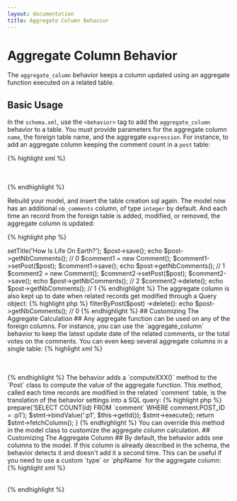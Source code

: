 ```yaml
---
layout: documentation
title: Aggregate Column Behavior
---
```


# Aggregate Column Behavior #

The `aggregate_column` behavior keeps a column updated using an aggregate function executed on a related table.

## Basic Usage ##

In the `schema.xml`, use the `<behavior>` tag to add the `aggregate_column` behavior to a table. You must provide parameters for the aggregate column `name`, the foreign table name, and the aggregate `expression`. For instance, to add an aggregate column keeping the comment count in a `post` table:

{% highlight xml %}
<table name="post">
  <column name="id" type="INTEGER" required="true" primaryKey="true" autoIncrement="true" />
  <column name="title" type="VARCHAR" required="true" primaryString="true" />
  <behavior name="aggregate_column">
    <parameter name="name" value="nb_comments" />
    <parameter name="foreign_table" value="comment" />
    <parameter name="expression" value="COUNT(id)" />
  </behavior>
</table>
<table name="comment">
  <column name="id" type="INTEGER" required="true" primaryKey="true" autoIncrement="true" />
  <column name="post_id" type="INTEGER" />
  <foreign-key foreignTable="post" onDelete="cascade">
    <reference local="post_id" foreign="id" />
  </foreign-key>
</table>
{% endhighlight %}

Rebuild your model, and insert the table creation sql again. The model now has an additional `nb_comments` column, of type `integer` by default. And each time an record from the foreign table is added, modified, or removed, the aggregate column is updated:

{% highlight php %}
<?php
$post = new Post();
$post->setTitle('How Is Life On Earth?');
$post->save();
echo $post->getNbComments(); // 0
$comment1 = new Comment();
$comment1->setPost($post);
$comment1->save();
echo $post->getNbComments(); // 1
$comment2 = new Comment();
$comment2->setPost($post);
$comment2->save();
echo $post->getNbComments(); // 2
$comment2->delete();
echo $post->getNbComments(); // 1
{% endhighlight %}

The aggregate column is also kept up to date when related records get modified through a Query object:

{% highlight php %}
<?php
CommentQuery::create()
  ->filterByPost($post)
  ->delete():
echo $post->getNbComments(); // 0
{% endhighlight %}

## Customizing The Aggregate Calculation ##

Any aggregate function can be used on any of the foreign columns. For instance, you can use the `aggregate_column` behavior to keep the latest update date of the related comments, or the total votes on the comments. You can even keep several aggregate columns in a single table:

{% highlight xml %}
<table name="post">
  <column name="id" type="INTEGER" required="true" primaryKey="true" autoIncrement="true" />
  <column name="title" type="VARCHAR" required="true" primaryString="true" />
  <behavior name="aggregate_column">
    <parameter name="name" value="nb_comments" />
    <parameter name="foreign_table" value="comment" />
    <parameter name="expression" value="COUNT(id)" />
  </behavior>
  <behavior name="aggregate_column">
    <parameter name="name" value="last_comment" />
    <parameter name="foreign_table" value="comment" />
    <parameter name="expression" value="MAX(created_at)" />
  </behavior>
  <behavior name="aggregate_column">
    <parameter name="name" value="total_votes" />
    <parameter name="foreign_table" value="comment" />
    <parameter name="expression" value="SUM(vote)" />
  </behavior>
</table>
<table name="comment">
  <column name="id" type="INTEGER" required="true" primaryKey="true" autoIncrement="true" />
  <column name="post_id" type="INTEGER" />
  <foreign-key foreignTable="post" onDelete="cascade">
    <reference local="post_id" foreign="id" />
  </foreign-key>
  <column name="created_at" type="TIMESTAMP" />
  <column name="vote" type="INTEGER" />
</table>
{% endhighlight %}

The behavior adds a `computeXXX()` method to the `Post` class to compute the value of the aggregate function. This method, called each time records are modified in the related `comment` table, is the translation of the behavior settings into a SQL query:

{% highlight php %}
<?php
// in om/BasePost.php
public function computeNbComments(PropelPDO $con)
{
  $stmt = $con->prepare('SELECT COUNT(id) FROM `comment` WHERE comment.POST_ID = :p1');
  $stmt->bindValue(':p1', $this->getId());
  $stmt->execute();
  return $stmt->fetchColumn();
}
{% endhighlight %}

You can override this method in the model class to customize the aggregate column calculation.

## Customizing The Aggregate Column ##

By default, the behavior adds one columns to the model. If this column is already described in the schema, the behavior detects it and doesn't add it a second time. This can be useful if you need to use a custom `type` or `phpName` for the aggregate column:

{% highlight xml %}
<table name="post">
  <column name="id" type="INTEGER" required="true" primaryKey="true" autoIncrement="true" />
  <column name="title" type="VARCHAR" required="true" primaryString="true" />
  <column name="nb_comments" phpName="CommentCount" type="INTEGER" />
  <behavior name="aggregate_column">
    <parameter name="name" value="nb_comments" />
    <parameter name="foreign_table" value="comment" />
    <parameter name="expression" value="COUNT(id)" />
  </behavior>
</table>
{% endhighlight %}
